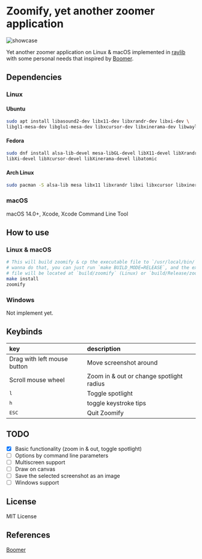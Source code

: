 # Zoomify, yet another zoomer application

![showcase](output.gif)

Yet another zoomer application on Linux & macOS implemented in [raylib](https://github.com/raysan5/raylib)
with some personal needs that inspired by [Boomer](https://github.com/tsoding/boomer).

## Dependencies

### Linux

#### Ubuntu

```sh
sudo apt install libasound2-dev libx11-dev libxrandr-dev libxi-dev \
libgl1-mesa-dev libglu1-mesa-dev libxcursor-dev libxinerama-dev libwayland-dev libxkbcommon-dev
```

#### Fedora

```sh
sudo dnf install alsa-lib-devel mesa-libGL-devel libX11-devel libXrandr-devel \
libXi-devel libXcursor-devel libXinerama-devel libatomic
```

#### Arch Linux

```sh
sudo pacman -S alsa-lib mesa libx11 libxrandr libxi libxcursor libxinerama
```

### macOS

macOS 14.0+, Xcode, Xcode Command Line Tool

## How to use

### Linux & macOS

```sh
# This will build zoomify & cp the executable file to `/usr/local/bin/`, if don't
# wanna do that, you can just run `make BUILD_MODE=RELEASE`, and the executable
# file will be located at `build/zoomify` (Linux) or `build/Release/zoomify` (macOS)
make install
zoomify
```

### Windows

Not implement yet.

## Keybinds

| key                           | description                              |
| :---------------------------- | :--------------------------------------- |
| Drag with left mouse button   | Move screenshot around                   |
| Scroll mouse wheel            | Zoom in & out or change spotlight radius |
| <kbd>l</kbd>                  | Toggle spotlight                         |
| <kbd>h</kbd>                  | toggle keystroke tips                    |
| <kbd>ESC</kbd>                | Quit Zoomify                             |

## TODO

- [x] Basic functionality (zoom in & out, toggle spotlight)
- [ ] Options by command line parameters
- [ ] Multiscreen support
- [ ] Draw on canvas
- [ ] Save the selected screenshot as an image
- [ ] Windows support

## License

MIT License

## References

[Boomer](https://github.com/tsoding/boomer)
